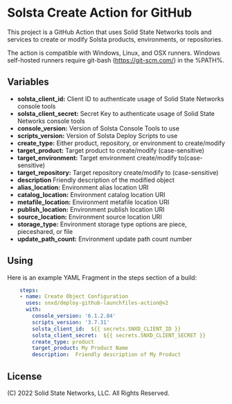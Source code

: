# Solsta Create Action for GitHub

This project is a GitHub Action that uses Solid State Networks tools and services to create or modify Solsta products, environments, or repositories.

The action is compatible with Windows, Linux, and OSX runners.  Windows self-hosted runners require git-bash (https://git-scm.com/) in the %PATH%.

## Variables

* **solsta_client_id:** Client ID to authenticate usage of Solid State Networks console tools
* **solsta_client_secret:** Secret Key to authenticate usage of Solid State Networks console tools
* **console_version:** Version of Solsta Console Tools to use
* **scripts_version:** Version of Solsta Deploy Scripts to use
* **create_type:**  Either product, repository, or environment to create/modify 
* **target_product:**  Target product to create/modify (case-sensitive)
* **target_environment:**  Target environment create/modify to(case-sensitive)
* **target_repository:**  Target repository create/modify to (case-sensitive)
* **description**  Friendly description of the modified object
* **alias_location:**  Environment alias location URI
* **catalog_location:**  Environment catalog location URI
* **metafile_location:**  Environment metafile location URI
* **publish_location:**  Environment publish location URI
* **source_location:**  Environment source location URI
* **storage_type:**  Environment storage type options are piece, pieceshared, or file
* **update_path_count:**  Environment update path count number

## Using

Here is an example YAML Fragment in the steps section of a build:

```yaml
    steps:
    - name: Create Object Configuration
      uses: snxd/deploy-github-launchfiles-action@v2
      with:
        console_version: '6.1.2.84'
        scripts_version: '3.7.31'
        solsta_client_id:  ${{ secrets.SNXD_CLIENT_ID }}
        solsta_client_secret:  ${{ secrets.SNXD_CLIENT_SECRET }}
        create_type: product 
        target_product: My Product Name
        description:  Friendly description of My Product
```

## License
(C) 2022 Solid State Networks, LLC.  All Rights Reserved.
